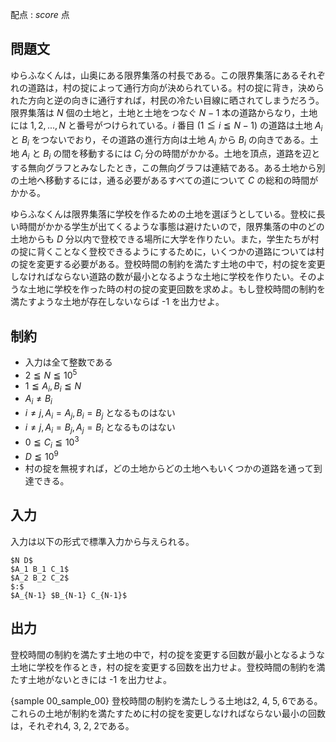 配点 : ${score}$ 点

問題文
--------

ゆらふなくんは，山奥にある限界集落の村長である。この限界集落にあるそれぞれの道路は，村の掟によって通行方向が決められている。村の掟に背き，決められた方向と逆の向きに通行すれば，村民の冷たい目線に晒されてしまうだろう。限界集落は $N$ 個の土地と，土地と土地をつなぐ $N-1$ 本の道路からなり，土地には $1,2,...,N$ と番号がつけられている。$i$ 番目 ($1 ≦ i ≦ N-1$) の道路は土地 $A_i$ と $B_i$ をつないでおり，その道路の進行方向は土地 $A_i$ から $B_i$ の向きである。土地 $A_i$ と $B_i$ の間を移動するには $C_i$ 分の時間がかかる。土地を頂点，道路を辺とする無向グラフとみなしたとき，この無向グラフは連結である。ある土地から別の土地へ移動するには，通る必要があるすべての道について $C$ の総和の時間がかかる。

ゆらふなくんは限界集落に学校を作るための土地を選ぼうとしている。登校に長い時間がかかる学生が出てくるような事態は避けたいので，限界集落の中のどの土地からも $D$ 分以内で登校できる場所に大学を作りたい。また，学生たちが村の掟に背くことなく登校できるようにするために，いくつかの道路については村の掟を変更する必要がある。登校時間の制約を満たす土地の中で，村の掟を変更しなければならない道路の数が最小となるような土地に学校を作りたい。そのような土地に学校を作った時の村の掟の変更回数を求めよ。もし登校時間の制約を満たすような土地が存在しないならば -1 を出力せよ。


制約
--------

- 入力は全て整数である
- $2 ≦ N ≦ 10^5$
- $1 ≦ A_i, B_i ≦ N$
- $A_i ≠ B_i$
- $i ≠ j, A_i = A_j, B_i = B_j$ となるものはない
- $i ≠ j, A_i = B_j, A_j = B_i$ となるものはない
- $0 ≦ C_i ≦ 10^3$
- $D ≦ 10^9$
- 村の掟を無視すれば，どの土地からどの土地へもいくつかの道路を通って到達できる。


入力
--------

入力は以下の形式で標準入力から与えられる。

~~~
$N D$
$A_1 B_1 C_1$
$A_2 B_2 C_2$
$:$
$A_{N-1} $B_{N-1} C_{N-1}$
~~~

出力
--------

登校時間の制約を満たす土地の中で，村の掟を変更する回数が最小となるような土地に学校を作るとき，村の掟を変更する回数を出力せよ。登校時間の制約を満たす土地がないときには -1 を出力せよ。

{sample 00_sample_00}
登校時間の制約を満たしうる土地は2, 4, 5, 6である。これらの土地が制約を満たすために村の掟を変更しなければならない最小の回数は，それぞれ4, 3, 2, 2である。
